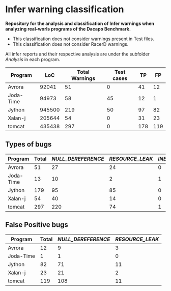 # Infer warning classification

**Repository for the analysis and classification of Infer warnings when analyzing real-worls programs of the Dacapo Benchmark.**

* This classification does not consider warnings present in Test files. 
* This classification does not consider RacerD warnings.

All infer reports and their respective analysis are under the subfolder *Analysis* in each program.

Program | LoC | Total Warnings | Test cases | TP | FP
------------ | ------------- | -------- |----| ---- | ----| 
Avrora | 92041 | 51 | 0| 41 | 12
Joda-Time | 94973 | 58 | 45 | 12 | 1
Jython | 945500 | 219 | 50 | 97 | 82
Xalan-j| 205644 | 54 | 0 | 31 | 23
tomcat | 435438 | 297 | 0 |178 | 119

## Types of bugs
Program  | Total  | *NULL_DEREFERENCE* | *RESOURCE_LEAK* |  *INEFFICIENT_KEYSET_ITERATOR* | *DEADLOCK*
------------ | ------------- | -------- |----|----|----|
Avrora | 51 | 27 | 24 | 0 | 0 
Joda-Time | 13 | 10 | 2 | 1 | 0
Jython | 179 | 95 | 85 | 0 | ***9665***
Xalan-j| 54 | 40 | 14 | 0 | 0
tomcat | 297 | 220 | 74 | 1 | 2


## False Positive bugs

Program | Total | *NULL_DEREFERENCE* | *RESOURCE_LEAK* | 
------------ | ------------- | -------- | ---- |
Avrora | 12 | 9 | 3 |
Joda-Time | 1 | 1 | 0 |
Jython | 82 | 71 | 11 |
Xalan-j| 23 | 21 | 2| 
tomcat | 119 | 108 | 11
